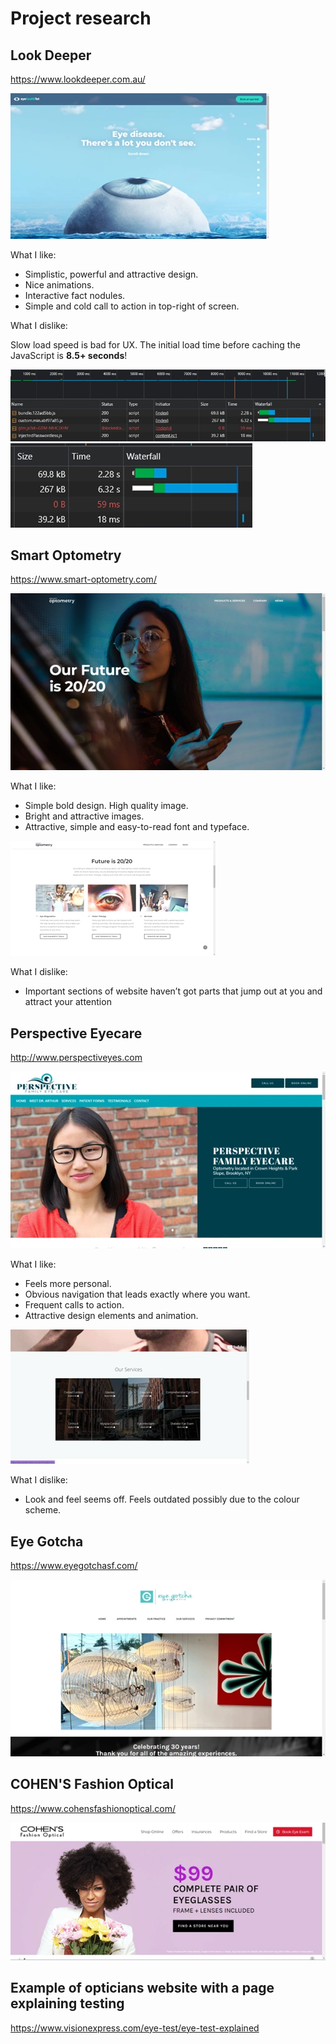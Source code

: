 # Project research 

## Look Deeper
https://www.lookdeeper.com.au/

![Look deeper deeper homepage image](eyesburg.webp)

What I like:

* Simplistic, powerful and attractive design.
* Nice animations.
* Interactive fact nodules.
* Simple and cold call to action in top-right of screen.

What I dislike:

Slow load speed is bad for UX. 
The initial load time before caching the JavaScript is **8.5+ seconds**! 

![Look deeper performance image](eyesburg-perfomance.webp)
![Look deeper performance image zoomed in](eyesburg_perfomance-zoom-in.webp)

## Smart Optometry
https://www.smart-optometry.com/

![Smart optometry homepage image](smart-optometry.webp)

What I like:

* Simple bold design. High quality image.
* Bright and attractive images.
* Attractive, simple and easy-to-read font and typeface.

![Smart optometry font/typeface image](smart-optometry_typeface.webp)

What I dislike:

* Important sections of website haven’t got parts that jump out at you and attract your attention

## Perspective Eyecare
http://www.perspectiveyes.com

![Perspective eyecare homepage](perspective-eyes.webp)

What I like:

* Feels more personal.
* Obvious navigation that leads exactly where you want.
* Frequent calls to action.
* Attractive design elements and animation.

![Perspective eye care services table](perspective-eyes_services.webp)

What I dislike:

* Look and feel seems off. Feels outdated possibly due to the colour scheme.

## Eye Gotcha
https://www.eyegotchasf.com/

![Eye Gotcha homepage](eyegotchasf.webp)

## COHEN'S Fashion Optical
https://www.cohensfashionoptical.com/

![COHEN'S Fashion Optical image](cohensfashionoptical.webp)

## Example of opticians website with a page explaining testing

https://www.visionexpress.com/eye-test/eye-test-explained
